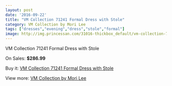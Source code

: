 ```yaml
---
layout: post
date: '2016-09-22'
title: "VM Collection 71241 Formal Dress with Stole"
category: VM Collection by Mori Lee
tags: ["dresses","evening","dress","stole","formal"]
image: http://img.princessan.com/31016-thickbox_default/vm-collection-71241-formal-dress-with-stole.jpg
---
```

VM Collection 71241 Formal Dress with Stole

On Sales: **$286.99**
<a href="https://www.princessan.com/en/vm-collection-by-mori-lee/14116-vm-collection-71241-formal-dress-with-stole.html"><amp-img layout="responsive" width="600" height="600" src="//img.princessan.com/31016-thickbox_default/vm-collection-71241-formal-dress-with-stole.jpg" alt="VM Collection 71241 Formal Dress with Stole 0" /></a>
<a href="https://www.princessan.com/en/vm-collection-by-mori-lee/14116-vm-collection-71241-formal-dress-with-stole.html"><amp-img layout="responsive" width="600" height="600" src="//img.princessan.com/31017-thickbox_default/vm-collection-71241-formal-dress-with-stole.jpg" alt="VM Collection 71241 Formal Dress with Stole 1" /></a>
<a href="https://www.princessan.com/en/vm-collection-by-mori-lee/14116-vm-collection-71241-formal-dress-with-stole.html"><amp-img layout="responsive" width="600" height="600" src="//img.princessan.com/31018-thickbox_default/vm-collection-71241-formal-dress-with-stole.jpg" alt="VM Collection 71241 Formal Dress with Stole 2" /></a>
<a href="https://www.princessan.com/en/vm-collection-by-mori-lee/14116-vm-collection-71241-formal-dress-with-stole.html"><amp-img layout="responsive" width="600" height="600" src="//img.princessan.com/31019-thickbox_default/vm-collection-71241-formal-dress-with-stole.jpg" alt="VM Collection 71241 Formal Dress with Stole 3" /></a>

Buy it: [VM Collection 71241 Formal Dress with Stole](https://www.princessan.com/en/vm-collection-by-mori-lee/14116-vm-collection-71241-formal-dress-with-stole.html "VM Collection 71241 Formal Dress with Stole")

View more: [VM Collection by Mori Lee](https://www.princessan.com/en/73-vm-collection-by-mori-lee "VM Collection by Mori Lee")